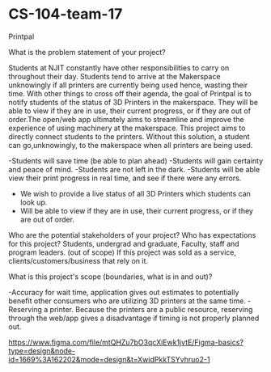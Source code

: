 # CS-104-team-17
Printpal
 
 What is the problem statement of your project? 

Students at NJIT constantly have other responsibilities to carry on throughout their day. 
Students tend to arrive at the Makerspace unknowingly if all printers are currently being used hence, wasting their time. 
With other things to cross off their agenda, the goal of Printpal is to notify students of the status of 3D Printers in the makerspace.
They will be able to view if they are in use, their current progress, or if they are out of order.The open/web app ultimately aims to streamline and improve the experience of using machinery at the makerspace.
This project aims to directly connect students to the printers. Without this solution, a student can go,unknowingly, to the makerspace when all printers are being used.

-Students will save time (be able to plan ahead)
-Students will gain certainty and peace of mind.
-Students are not left in the dark.
-Students will be able view their print progress in real time, and see if there were any errors.
- We wish to provide a live status of all 3D Printers which students can look up.
- Will be able to view if they are in use, their current progress, or if they are out of order.
  
Who are the potential stakeholders of your project? Who has expectations for this project?
 Students, undergrad and graduate, Faculty, staff and program leaders. (out of scope) If this project was sold as a service, clients/customers/business that rely on it.

 What is this project's scope (boundaries, what is in and out)?

-Accuracy for wait time, application gives out estimates to potentially benefit other consumers who are utilizing 3D printers at the same time. 
-Reserving a printer. Because the printers are a public resource, reserving through the web/app gives a disadvantage if timing is not properly planned out. 

https://www.figma.com/file/mtQHZu7bO3qcXiEwk1jvtE/Figma-basics?type=design&node-id=1669%3A162202&mode=design&t=XwidPkkTSYvhruo2-1 
